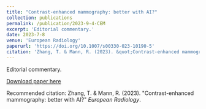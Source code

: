 ```yaml
---
title: "Contrast-enhanced mammography: better with AI?"
collection: publications
permalink: /publication/2023-9-4-CEM
excerpt: 'Editorial commentary.'
date: 2023-7-8
venue: 'European Radiology'
paperurl: 'https://doi.org/10.1007/s00330-023-10190-5'
citation: 'Zhang, T. & Mann, R. (2023). &quot;Contrast-enhanced mammography: better with AI?.&quot; <i>European Radiology</i>.'
---
```

Editorial commentary.

[Download paper here](https://doi.org/10.1007/s00330-023-10190-5)

Recommended citation: Zhang, T. & Mann, R. (2023). "Contrast-enhanced mammography: better with AI?" <i>European Radiology</i>.
